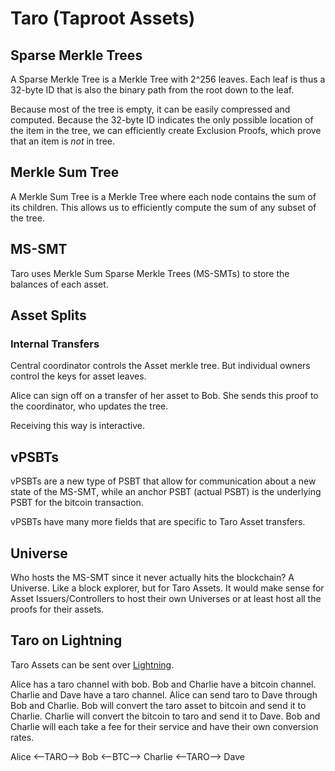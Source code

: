 # Taro (Taproot Assets)


## Sparse Merkle Trees

A Sparse Merkle Tree is a Merkle Tree with 2^256 leaves. Each leaf is thus a 32-byte ID that is also the binary path from the root down to the leaf. 

Because most of the tree is empty, it can be easily compressed and computed. Because the 32-byte ID indicates the only possible location of the item in the tree, we can efficiently create Exclusion Proofs, which prove that an item is *not* in tree.

## Merkle Sum Tree

A Merkle Sum Tree is a Merkle Tree where each node contains the sum of its children. This allows us to efficiently compute the sum of any subset of the tree.

## MS-SMT 

Taro uses Merkle Sum Sparse Merkle Trees (MS-SMTs) to store the balances of each asset. 



## Asset Splits



### Internal Transfers

Central coordinator controls the Asset merkle tree. But individual owners control the keys for asset leaves. 

Alice can sign off on a transfer of her asset to Bob. She sends this proof to the coordinator, who updates the tree. 

Receiving this way is interactive.

## vPSBTs

vPSBTs are a new type of PSBT that allow for communication about a new state of the MS-SMT, while an anchor PSBT (actual PSBT) is the underlying PSBT for the bitcoin transaction. 

vPSBTs have many more fields that are specific to Taro Asset transfers.

## Universe

Who hosts the MS-SMT since it never actually hits the blockchain? A Universe. Like a block explorer, but for Taro Assets. It would make sense for Asset Issuers/Controllers to host their own Universes or at least host all the proofs for their assets.

## Taro on Lightning

Taro Assets can be sent over [Lightning](./lightning/lightning.md).

Alice has a taro channel with bob. Bob and Charlie have a bitcoin channel. Charlie and Dave have a taro channel. Alice can send taro to Dave through Bob and Charlie. Bob will convert the taro asset to bitcoin and send it to Charlie. Charlie will convert the bitcoin to taro and send it to Dave. Bob and Charlie will each take a fee for their service and have their own conversion rates. 

Alice <--TARO--> Bob <--BTC--> Charlie <--TARO--> Dave